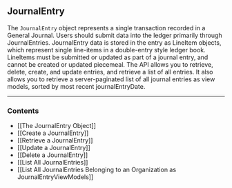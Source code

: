 ## JournalEntry
The `JournalEntry` object represents a single transaction recorded in a General Journal. Users should submit data into the ledger primarily through JournalEntries. JournalEntry data is stored in the entry as LineItem objects, which represent single line-items in a double-entry style ledger book. LineItems must be submitted or updated as part of a journal entry, and cannot be created or updated piecemeal. The API allows you to retrieve, delete, create, and update entries, and retrieve a list of all entries. It also allows you to retrieve a server-paginated list of all journal entries as view models, sorted by most recent journalEntryDate.
___
### Contents
- [[The JournalEntry Object]]
- [[Create a JournalEntry]]
- [[Retrieve a JournalEntry]]
- [[Update a JournalEntry]]
- [[Delete a JournalEntry]]
- [[List All JournalEntries]]
- [[List All JournalEntries Belonging to an Organization as JournalEntryViewModels]]
